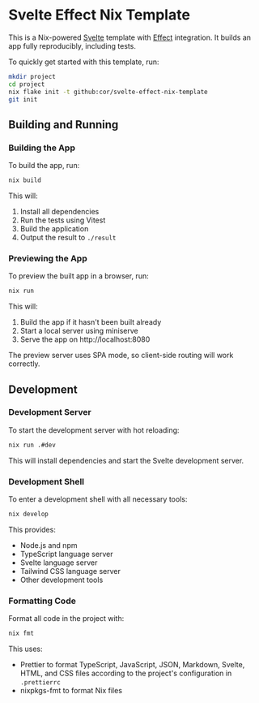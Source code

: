 # Svelte Effect Nix Template

This is a Nix-powered [Svelte](https://svelte.dev) template with [Effect](https://effect.website) integration. It builds an app fully reproducibly, including tests.

To quickly get started with this template, run:

```bash
mkdir project
cd project
nix flake init -t github:cor/svelte-effect-nix-template
git init
```

## Building and Running

### Building the App

To build the app, run:

```bash
nix build
```

This will:

1. Install all dependencies
2. Run the tests using Vitest
3. Build the application
4. Output the result to `./result`

### Previewing the App

To preview the built app in a browser, run:

```bash
nix run
```

This will:

1. Build the app if it hasn't been built already
2. Start a local server using miniserve
3. Serve the app on http://localhost:8080

The preview server uses SPA mode, so client-side routing will work correctly.

## Development

### Development Server

To start the development server with hot reloading:

```bash
nix run .#dev
```

This will install dependencies and start the Svelte development server.

### Development Shell

To enter a development shell with all necessary tools:

```bash
nix develop
```

This provides:

- Node.js and npm
- TypeScript language server
- Svelte language server
- Tailwind CSS language server
- Other development tools

### Formatting Code

Format all code in the project with:

```bash
nix fmt
```

This uses:

- Prettier to format TypeScript, JavaScript, JSON, Markdown, Svelte, HTML, and CSS files according to the project's configuration in `.prettierrc`
- nixpkgs-fmt to format Nix files
